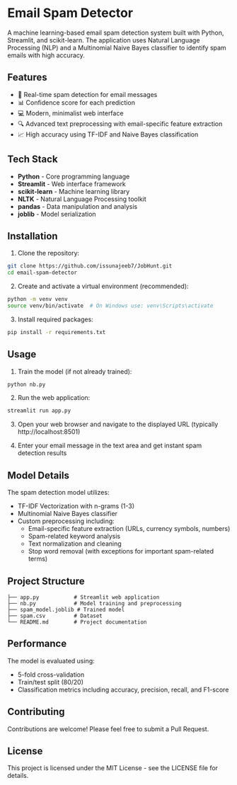 # Email Spam Detector

A machine learning-based email spam detection system built with Python, Streamlit, and scikit-learn. The application uses Natural Language Processing (NLP) and a Multinomial Naive Bayes classifier to identify spam emails with high accuracy.

## Features

- 🎯 Real-time spam detection for email messages
- 📊 Confidence score for each prediction
- 💻 Modern, minimalist web interface
- 🔍 Advanced text preprocessing with email-specific feature extraction
- 📈 High accuracy using TF-IDF and Naive Bayes classification

## Tech Stack

- **Python** - Core programming language
- **Streamlit** - Web interface framework
- **scikit-learn** - Machine learning library
- **NLTK** - Natural Language Processing toolkit
- **pandas** - Data manipulation and analysis
- **joblib** - Model serialization

## Installation

1. Clone the repository:
```bash
git clone https://github.com/issunajeeb7/JobHunt.git
cd email-spam-detector
```

2. Create and activate a virtual environment (recommended):
```bash
python -m venv venv
source venv/bin/activate  # On Windows use: venv\Scripts\activate
```

3. Install required packages:
```bash
pip install -r requirements.txt
```

## Usage

1. Train the model (if not already trained):
```bash
python nb.py
```

2. Run the web application:
```bash
streamlit run app.py
```

3. Open your web browser and navigate to the displayed URL (typically http://localhost:8501)

4. Enter your email message in the text area and get instant spam detection results

## Model Details

The spam detection model utilizes:
- TF-IDF Vectorization with n-grams (1-3)
- Multinomial Naive Bayes classifier
- Custom preprocessing including:
  - Email-specific feature extraction (URLs, currency symbols, numbers)
  - Spam-related keyword analysis
  - Text normalization and cleaning
  - Stop word removal (with exceptions for important spam-related terms)

## Project Structure

```
├── app.py           # Streamlit web application
├── nb.py            # Model training and preprocessing
├── spam_model.joblib # Trained model
├── spam.csv         # Dataset
└── README.md        # Project documentation
```

## Performance

The model is evaluated using:
- 5-fold cross-validation
- Train/test split (80/20)
- Classification metrics including accuracy, precision, recall, and F1-score

## Contributing

Contributions are welcome! Please feel free to submit a Pull Request.

## License

This project is licensed under the MIT License - see the LICENSE file for details.
